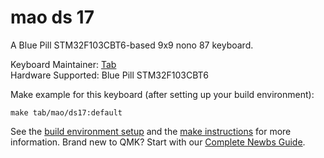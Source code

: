# mao ds 17

A Blue Pill STM32F103CBT6-based 9x9 nono 87 keyboard.

Keyboard Maintainer: [Tab](https://tabkb.com/nono/link65ec)  
Hardware Supported: Blue Pill STM32F103CBT6  

Make example for this keyboard (after setting up your build environment):

    make tab/mao/ds17:default

See the [build environment setup](https://docs.qmk.fm/#/getting_started_build_tools) and the [make instructions](https://docs.qmk.fm/#/getting_started_make_guide) for more information. Brand new to QMK? Start with our [Complete Newbs Guide](https://docs.qmk.fm/#/newbs).

